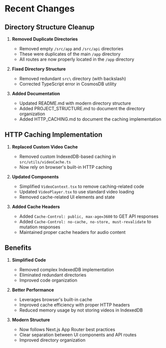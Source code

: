 # Recent Changes

## Directory Structure Cleanup

1. **Removed Duplicate Directories**
   - Removed empty `/src/app` and `/src/api` directories
   - These were duplicates of the main `/app` directory
   - All routes are now properly located in the `/app` directory

2. **Fixed Directory Structure**
   - Removed redundant `src\` directory (with backslash)
   - Corrected TypeScript error in CosmosDB utility

3. **Added Documentation**
   - Updated README.md with modern directory structure
   - Added PROJECT_STRUCTURE.md to document the directory organization
   - Added HTTP_CACHING.md to document the caching implementation

## HTTP Caching Implementation

1. **Replaced Custom Video Cache**
   - Removed custom IndexedDB-based caching in `src/utils/videoCache.ts`
   - Now rely on browser's built-in HTTP caching

2. **Updated Components**
   - Simplified `VideoContext.tsx` to remove caching-related code
   - Updated `VideoPlayer.tsx` to use standard video loading
   - Removed cache-related UI elements and state

3. **Added Cache Headers**
   - Added `Cache-Control: public, max-age=3600` to GET API responses
   - Added `Cache-Control: no-cache, no-store, must-revalidate` to mutation responses
   - Maintained proper cache headers for audio content

## Benefits

1. **Simplified Code**
   - Removed complex IndexedDB implementation
   - Eliminated redundant directories
   - Improved code organization

2. **Better Performance**
   - Leverages browser's built-in cache
   - Improved cache efficiency with proper HTTP headers
   - Reduced memory usage by not storing videos in IndexedDB

3. **Modern Structure**
   - Now follows Next.js App Router best practices
   - Clear separation between UI components and API routes
   - Improved directory organization